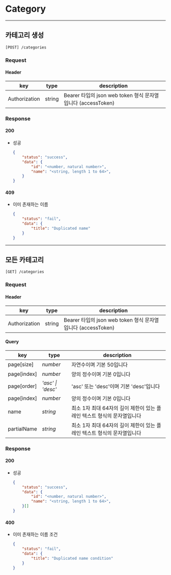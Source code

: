 # Category

---

## 카테고리 생성

```plain
[POST] /categories
```

### Request

#### Header

|key|type|description|
|---|---|---|
|Authorization|string|Bearer 타입의 json web token 형식 문자열입니다 (accessToken)|

### Response

#### 200

- 성공
	```json
	{
		"status": "success",
		"data": {
			"id": "<number, natural number>",
			"name": "<string, length 1 to 64>",
		}
	}
	```

#### 409

- 이미 존재하는 이름
	```json
	{
		"status": "fail",
		"data": {
			"title": "Duplicated name"
		}
	}
	```

---

## 모든 카테고리

```plain
[GET] /categories
```

### Request

#### Header

|key|type|description|
|---|---|---|
|Authorization|string|Bearer 타입의 json web token 형식 문자열입니다 (accessToken)|

#### Query

|key|type|description|
|---|---|---|
|page[size]|_number_|자연수이며 기본 50입니다|
|page[index]|_number_|양의 정수이며 기본 0입니다|
|page[order]|_'asc' \| 'desc'_|'asc' 또는 'desc'이며 기본 'desc'입니다|
|page[index]|_number_|양의 정수이며 기본 0입니다|
|name|_string_|최소 1자 최대 64자의 길이 제한이 있는 플레인 텍스트 형식의 문자열입니다|
|partialName|_string_|최소 1자 최대 64자의 길이 제한이 있는 플레인 텍스트 형식의 문자열입니다|

### Response

#### 200

- 성공
	```json
	{
		"status": "success",
		"data": {
			"id": "<number, natural number>",
			"name": "<string, length 1 to 64>",
		}[]
	}
	```

#### 400

- 이미 존재하는 이름 조건
	```json
	{
		"status": "fail",
		"data": {
			"title": "Duplicated name condition"
		}
	}
	```